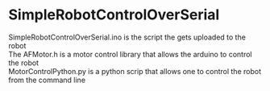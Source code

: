 # SimpleRobotControlOverSerial
SimpleRobotControlOverSerial.ino is the script the gets uploaded to the robot<br>
The AFMotor.h is a motor control library that allows the arduino to control the robot<br>
MotorControlPython.py is a python scrip that allows one to control the robot from the command line
